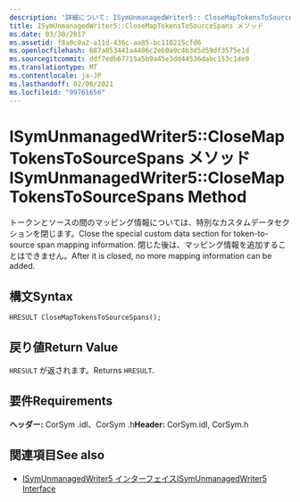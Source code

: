 ```yaml
---
description: '詳細について: ISymUnmanagedWriter5:: CloseMapTokensToSourceSpans メソッド'
title: ISymUnmanagedWriter5::CloseMapTokensToSourceSpans メソッド
ms.date: 03/30/2017
ms.assetid: f8a0c0a2-a11d-436c-aa85-bc110215cfd6
ms.openlocfilehash: 687a853441a4406c2eb0a9c4b3d5d59df3575e1d
ms.sourcegitcommit: ddf7edb67715a5b9a45e3dd44536dabc153c1de0
ms.translationtype: MT
ms.contentlocale: ja-JP
ms.lasthandoff: 02/06/2021
ms.locfileid: "99761656"
---
```

# <a name="isymunmanagedwriter5closemaptokenstosourcespans-method"></a><span data-ttu-id="ad06b-103">ISymUnmanagedWriter5::CloseMapTokensToSourceSpans メソッド</span><span class="sxs-lookup"><span data-stu-id="ad06b-103">ISymUnmanagedWriter5::CloseMapTokensToSourceSpans Method</span></span>

<span data-ttu-id="ad06b-104">トークンとソースの間のマッピング情報については、特別なカスタムデータセクションを閉じます。</span><span class="sxs-lookup"><span data-stu-id="ad06b-104">Close the special custom data section for token-to-source span mapping information.</span></span> <span data-ttu-id="ad06b-105">閉じた後は、マッピング情報を追加することはできません。</span><span class="sxs-lookup"><span data-stu-id="ad06b-105">After it is closed, no more mapping information can be added.</span></span>  
  
## <a name="syntax"></a><span data-ttu-id="ad06b-106">構文</span><span class="sxs-lookup"><span data-stu-id="ad06b-106">Syntax</span></span>  
  
```idl  
HRESULT CloseMapTokensToSourceSpans();  
```  
  
## <a name="return-value"></a><span data-ttu-id="ad06b-107">戻り値</span><span class="sxs-lookup"><span data-stu-id="ad06b-107">Return Value</span></span>  

 <span data-ttu-id="ad06b-108">`HRESULT` が返されます。</span><span class="sxs-lookup"><span data-stu-id="ad06b-108">Returns `HRESULT`.</span></span>  
  
## <a name="requirements"></a><span data-ttu-id="ad06b-109">要件</span><span class="sxs-lookup"><span data-stu-id="ad06b-109">Requirements</span></span>  

 <span data-ttu-id="ad06b-110">**ヘッダー:** CorSym .idl、CorSym .h</span><span class="sxs-lookup"><span data-stu-id="ad06b-110">**Header:** CorSym.idl, CorSym.h</span></span>  
  
## <a name="see-also"></a><span data-ttu-id="ad06b-111">関連項目</span><span class="sxs-lookup"><span data-stu-id="ad06b-111">See also</span></span>

- [<span data-ttu-id="ad06b-112">ISymUnmanagedWriter5 インターフェイス</span><span class="sxs-lookup"><span data-stu-id="ad06b-112">ISymUnmanagedWriter5 Interface</span></span>](isymunmanagedwriter5-interface.md)
